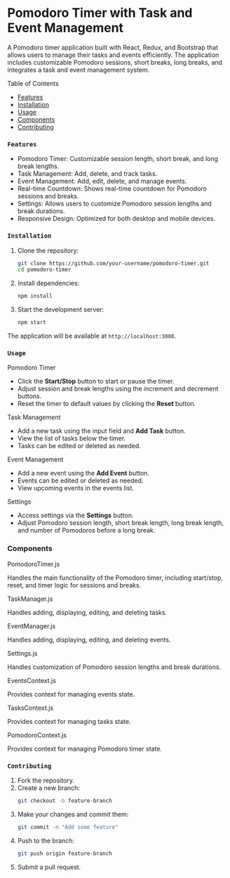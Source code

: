 # Pomodoro Timer with Task and Event Management

A Pomodoro timer application built with React, Redux, and Bootstrap that allows users to manage their tasks and events efficiently. The application includes customizable Pomodoro sessions, short breaks, long breaks, and integrates a task and event management system.

Table of Contents

- [Features](#features)
- [Installation](#installation)
- [Usage](#usage)
- [Components](#components)
- [Contributing](#contributing)

### `Features`

- Pomodoro Timer: Customizable session length, short break, and long break lengths.
- Task Management: Add, delete, and track tasks.
- Event Management: Add, edit, delete, and manage events.
- Real-time Countdown: Shows real-time countdown for Pomodoro sessions and breaks.
- Settings: Allows users to customize Pomodoro session lengths and break durations.
- Responsive Design: Optimized for both desktop and mobile devices.

### `Installation`

1. Clone the repository:
    ```bash
    git clone https://github.com/your-username/pomodoro-timer.git
    cd pomodoro-timer
    ```

2. Install dependencies:
    ```bash
    npm install
    ```

3. Start the development server:
    ```bash
    npm start
    ```

The application will be available at `http://localhost:3000`.

### `Usage`

Pomodoro Timer

- Click the **Start/Stop** button to start or pause the timer.
- Adjust session and break lengths using the increment and decrement buttons.
- Reset the timer to default values by clicking the **Reset** button.

Task Management

- Add a new task using the input field and **Add Task** button.
- View the list of tasks below the timer.
- Tasks can be edited or deleted as needed.

Event Management

- Add a new event using the **Add Event** button.
- Events can be edited or deleted as needed.
- View upcoming events in the events list.

Settings

- Access settings via the **Settings** button.
- Adjust Pomodoro session length, short break length, long break length, and number of Pomodoros before a long break.

### Components

PomodoroTimer.js

Handles the main functionality of the Pomodoro timer, including start/stop, reset, and timer logic for sessions and breaks.

TaskManager.js

Handles adding, displaying, editing, and deleting tasks.

EventManager.js

Handles adding, displaying, editing, and deleting events.

Settings.js

Handles customization of Pomodoro session lengths and break durations.

EventsContext.js

Provides context for managing events state.

TasksContext.js

Provides context for managing tasks state.

PomodoroContext.js

Provides context for managing Pomodoro timer state.

### `Contributing`

1. Fork the repository.
2. Create a new branch:
    ```bash
    git checkout -b feature-branch
    ```
3. Make your changes and commit them:
    ```bash
    git commit -m "Add some feature"
    ```
4. Push to the branch:
    ```bash
    git push origin feature-branch
    ```
5. Submit a pull request.

